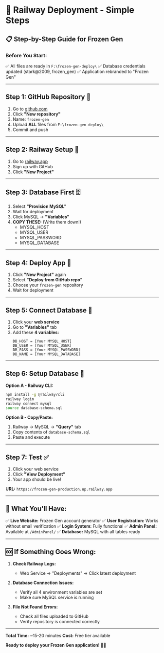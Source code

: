 # 🚂 Railway Deployment - Simple Steps

## 📋 **Step-by-Step Guide for Frozen Gen**

### **Before You Start:**
✅ All files are ready in `F:\frozen-gen-deploy\`
✅ Database credentials updated (stark@2009, frozen_gen)
✅ Application rebranded to "Frozen Gen"

---

## **Step 1: GitHub Repository** 📂
1. Go to [github.com](https://github.com)
2. Click **"New repository"**
3. Name: `frozen-gen`
4. Upload **ALL** files from `F:\frozen-gen-deploy\`
5. Commit and push

---

## **Step 2: Railway Setup** 🚂
1. Go to [railway.app](https://railway.app)
2. Sign up with GitHub
3. Click **"New Project"**

---

## **Step 3: Database First** 🗄️
1. Select **"Provision MySQL"**
2. Wait for deployment
3. Click MySQL → **"Variables"**
4. **COPY THESE:** (Write them down!)
   - MYSQL_HOST
   - MYSQL_USER
   - MYSQL_PASSWORD
   - MYSQL_DATABASE

---

## **Step 4: Deploy App** 🚀
1. Click **"New Project"** again
2. Select **"Deploy from GitHub repo"**
3. Choose your `frozen-gen` repository
4. Wait for deployment

---

## **Step 5: Connect Database** 🔗
1. Click your **web service**
2. Go to **"Variables"** tab
3. Add these **4 variables:**
   ```
   DB_HOST = [Your MYSQL_HOST]
   DB_USER = [Your MYSQL_USER]
   DB_PASS = [Your MYSQL_PASSWORD]
   DB_NAME = [Your MYSQL_DATABASE]
   ```

---

## **Step 6: Setup Database** 💾
**Option A - Railway CLI:**
```bash
npm install -g @railway/cli
railway login
railway connect mysql
source database-schema.sql
```

**Option B - Copy/Paste:**
1. Railway → MySQL → **"Query"** tab
2. Copy contents of `database-schema.sql`
3. Paste and execute

---

## **Step 7: Test** ✅
1. Click your web service
2. Click **"View Deployment"**
3. Your app should be live!

**URL:** `https://frozen-gen-production.up.railway.app`

---

## **🎯 What You'll Have:**

✅ **Live Website:** Frozen Gen account generator
✅ **User Registration:** Works without email verification
✅ **Login System:** Fully functional
✅ **Admin Panel:** Available at `/AdminPanel/`
✅ **Database:** MySQL with all tables ready

---

## **🆘 If Something Goes Wrong:**

1. **Check Railway Logs:**
   - Web Service → "Deployments" → Click latest deployment
   
2. **Database Connection Issues:**
   - Verify all 4 environment variables are set
   - Make sure MySQL service is running

3. **File Not Found Errors:**
   - Check all files uploaded to GitHub
   - Verify repository is connected correctly

---

**Total Time:** ~15-20 minutes
**Cost:** Free tier available

**Ready to deploy your Frozen Gen application! 🧊✨**